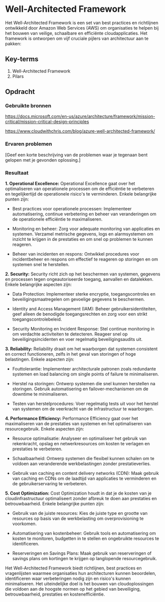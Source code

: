 # Well-Architected Framework
 Het Well-Architected Framework is een set van best practices en richtlijnen ontwikkeld door Amazon Web Services (AWS) om organisaties te helpen bij het bouwen van veilige, schaalbare en efficiënte cloudapplicaties. Het framework is ontworpen om vijf cruciale pijlers van architectuur aan te pakken:

## Key-terms
1. Well-Architected Framework
2. Pilars

## Opdracht
### Gebruikte bronnen
https://docs.microsoft.com/en-us/azure/architecture/framework/mission-critical/mission-critical-design-principles

https://www.cloudwithchris.com/blog/azure-well-architected-framework/

### Ervaren problemen
[Geef een korte beschrijving van de problemen waar je tegenaan bent gelopen met je gevonden oplossing.]

### Resultaat
**1. Operational Excellence:**
Operational Excellence gaat over het optimaliseren van operationele processen om de efficiëntie te verbeteren en tegelijkertijd de operationele risico's te verminderen. Enkele belangrijke punten zijn:

* Best practices voor operationele processen: Implementeer automatisering, continue verbetering en beheer van veranderingen om de operationele efficiëntie te maximaliseren.

* Monitoring en beheer: Zorg voor adequate monitoring van applicaties en systemen. Verzamel metrische gegevens, logs en alarmsystemen om inzicht te krijgen in de prestaties en om snel op problemen te kunnen reageren.

* Beheer van incidenten en respons: Ontwikkel procedures voor incidentbeheer en respons om effectief te reageren op storingen en om systemen snel te herstellen.

**2. Security:**
Security richt zich op het beschermen van systemen, gegevens en processen tegen ongeautoriseerde toegang, aanvallen en datalekken. Enkele belangrijke aspecten zijn:

* Data Protection: Implementeer sterke encryptie, toegangscontroles en beveiligingsmaatregelen om gevoelige gegevens te beschermen.

* Identity and Access Management (IAM): Beheer gebruikersidentiteiten, geef alleen de benodigde toegangsrechten en zorg voor een strikt toegangscontrolebeleid.

* Security Monitoring en Incident Response: Stel continue monitoring in om verdachte activiteiten te detecteren. Reageer snel op beveiligingsincidenten en voer regelmatig beveiligingsaudits uit.

**3. Reliability:**
Reliability draait om het waarborgen dat systemen consistent en correct functioneren, zelfs in het geval van storingen of hoge belastingen. Enkele aspecten zijn:

* Fouttolerantie: Implementeer architecturale patronen zoals redundante systemen en load balancing om single points of failure te minimaliseren.

* Herstel na storingen: Ontwerp systemen die snel kunnen herstellen na storingen. Gebruik automatisering en failover-mechanismen om de downtime te minimaliseren.

* Testen van herstelprocedures: Voer regelmatig tests uit voor het herstel van systemen om de veerkracht van de infrastructuur te waarborgen.

**4. Performance Efficiency:**
Performance Efficiency gaat over het maximaliseren van de prestaties van systemen en het optimaliseren van resourcegebruik. Enkele aspecten zijn:

* Resource optimalisatie: Analyseer en optimaliseer het gebruik van rekenkracht, opslag en netwerkresources om kosten te verlagen en prestaties te verbeteren.

* Schaalbaarheid: Ontwerp systemen die flexibel kunnen schalen om te voldoen aan veranderende werkbelastingen zonder prestatieverlies.

* Gebruik van caching en content delivery networks (CDN): Maak gebruik van caching en CDNs om de laadtijd van applicaties te verminderen en de gebruikerservaring te verbeteren.

**5. Cost Optimization:**
Cost Optimization houdt in dat je de kosten van je cloudinfrastructuur optimaliseert zonder afbreuk te doen aan prestaties en betrouwbaarheid. Enkele belangrijke punten zijn:

* Gebruik van de juiste resources: Kies de juiste type en grootte van resources op basis van de werkbelasting om overprovisioning te voorkomen.

* Automatisering van kostenbeheer: Gebruik tools en automatisering om kosten te monitoren, budgetten in te stellen en ongebruikte resources te identificeren.

* Reserveringen en Savings Plans: Maak gebruik van reserveringen of savings plans om kortingen te krijgen op langlopende resourcegebruik.


Het Well-Architected Framework biedt richtlijnen, best practices en vragenlijsten waarmee organisaties hun architecturen kunnen beoordelen, identificeren waar verbeteringen nodig zijn en risico's kunnen minimaliseren. Het uiteindelijke doel is het bouwen van cloudoplossingen die voldoen aan de hoogste normen op het gebied van beveiliging, betrouwbaarheid, prestaties en kostenefficiëntie.

